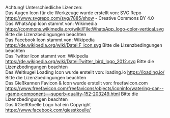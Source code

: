 Achtung! Unterschiedliche Lizenzen:\
Das Augen Icon für die Werkzeuge wurde erstellt von: SVG Repo https://www.svgrepo.com/svg/7885/show - Creative Commons BY 4.0\
Das WhatsApp Icon stammt von: Wikimedia https://commons.wikimedia.org/wiki/File:WhatsApp_logo-color-vertical.svg Bitte die Lizenzbedingungen beachten\
Das Facebook Icon stammt von: Wikipedia https://de.wikipedia.org/wiki/Datei:F_icon.svg Bitte die Lizenzbedingungen beachten\
Das Twitter Icon stammt von: Wikipedia https://de.wikipedia.org/wiki/Datei:Twitter_bird_logo_2012.svg Bitte die Lizenzbedingungen beachten\
Das Weltkugel Loading Icon wurde erstellt von: loading.io https://loading.io/ Bitte die Lizenzbedingungen beachten\
Das Gießkannen Favicon & Icon wurde erstellt von: freefavicon.com https://www.freefavicon.com/freefavicons/objects/iconinfo/watering-can---game-component---superb-quality-152-203249.html Bitte die Lizenzbedingungen beachten\
Das #GießtKoelle Logo hat ein Copyright https://www.facebook.com/giesstkoelle/
